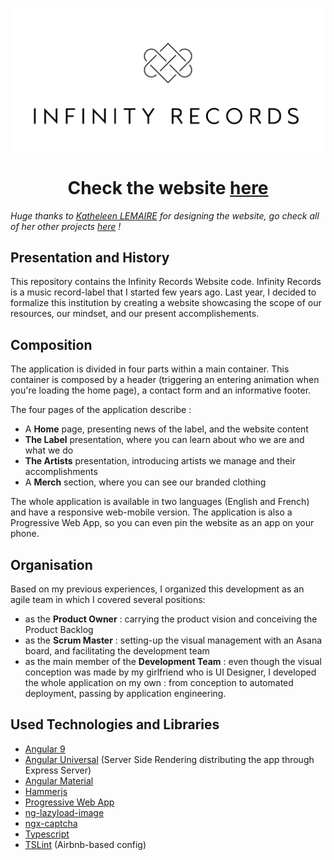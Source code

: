 ![Infinity Records Logo](/src/assets/img/Readme_banner_logo.png)

<h1 align="center">Check the website <a href="http://www.infinity-records.fr/">here</a></h1>

_Huge thanks to [Katheleen LEMAIRE](https://www.linkedin.com/in/katheleenlmr) for designing the website, go check all of her other projects [here](https://www.behance.net/KatheleenLmr) !_

## Presentation and History

This repository contains the Infinity Records Website code. Infinity Records is a music record-label that I started few years ago. Last year, I decided to formalize this institution by creating a website showcasing the scope of our resources, our mindset, and our present accomplishements.

## Composition

The application is divided in four parts within a main container. This container is composed by a header (triggering an entering animation when you're loading the home page), a contact form and an informative footer.

The four pages of the application describe :

- A **Home** page, presenting news of the label, and the website content
- **The Label** presentation, where you can learn about who we are and what we do
- **The Artists** presentation, introducing artists we manage and their accomplishments
- A **Merch** section, where you can see our branded clothing

The whole application is available in two languages (English and French) and have a responsive web-mobile version. The application is also a Progressive Web App, so you can even pin the website as an app on your phone.

## Organisation

Based on my previous experiences, I organized this development as an agile team in which I covered several positions:

- as the **Product Owner** : carrying the product vision and conceiving the Product Backlog
- as the **Scrum Master** : setting-up the visual management with an Asana board, and facilitating the development team
- as the main member of the **Development Team** : even though the visual conception was made by my girlfriend who is UI Designer, I developed the whole application on my own : from conception to automated deployment, passing by application engineering.

## Used Technologies and Libraries

- [Angular 9](https://github.com/angular/angular)
- [Angular Universal](https://github.com/angular/universal) (Server Side Rendering distributing the app through Express Server)
- [Angular Material](https://material.angular.io/)
- [Hammerjs](https://github.com/hammerjs/hammer.js)
- [Progressive Web App](https://web.dev/progressive-web-apps/)
- [ng-lazyload-image](https://github.com/tjoskar/ng-lazyload-image)
- [ngx-captcha](https://github.com/Enngage/ngx-captcha)
- [Typescript](https://www.typescriptlang.org/)
- [TSLint](https://github.com/palantir/tslint) (Airbnb-based config)
